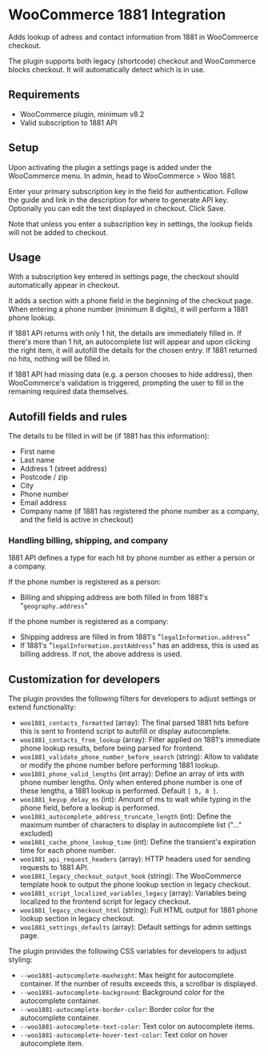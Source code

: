 # WooCommerce 1881 Integration
Adds lookup of adress and contact information from 1881 in WooCommerce checkout.

The plugin supports both legacy (shortcode) checkout and WooCommerce blocks checkout. It will automatically detect which is in use.

## Requirements
* WooCommerce plugin, minimum v8.2
* Valid subscription to 1881 API

## Setup
Upon activating the plugin a settings page is added under the WooCommerce menu. In admin, head to WooCommerce > Woo 1881.

Enter your primary subscription key in the field for authentication. Follow the guide and link in the description for where to generate API key. Optionally you can edit the text displayed in checkout. Click Save.

Note that unless you enter a subscription key in settings, the lookup fields will not be added to checkout.

## Usage
With a subscription key entered in settings page, the checkout should automatically appear in checkout.

It adds a section with a phone field in the beginning of the checkout page. When entering a phone number (minimum 8 digits), it will perform a 1881 phone lookup.

If 1881 API returns with only 1 hit, the details are immediately filled in. If there's more than 1 hit, an autocomplete list will appear and upon clicking the right item, it will autofill the details for the chosen entry. If 1881 returned no hits, nothing will be filled in.

If 1881 API had missing data (e.g. a person chooses to hide address), then WooCommerce's validation is triggered, prompting the user to fill in the remaining required data themselves.

## Autofill fields and rules
The details to be filled in will be (if 1881 has this information):
* First name
* Last name
* Address 1 (street address)
* Postcode / zip
* City
* Phone number
* Email address
* Company name (if 1881 has registered the phone number as a company, and the field is active in checkout)

### Handling billing, shipping, and company
1881 API defines a type for each hit by phone number as either a person or a company.

If the phone number is registered as a person:
* Billing and shipping address are both filled in from 1881's "`geography.address`"

If the phone number is registered as a company:
* Shipping address are filled in from 1881's "`legalInformation.address`"
* If 1881's "`legalInformation.postAddress`" has an address, this is used as billing address. If not, the above address is used.

## Customization for developers
The plugin provides the following filters for developers to adjust settings or extend functionality:

* `woo1881_contacts_formatted` (array): The final parsed 1881 hits before this is sent to frontend script to autofill or display autocomplete.
* `woo1881_contacts_from_lookup` (array): Filter applied on 1881's immediate phone lookup results, before being parsed for frontend.
* `woo1881_validate_phone_number_before_search` (string): Allow to validate or modify the phone number before performing 1881 lookup.
* `woo1881_phone_valid_lengths` (int array): Define an array of ints with phone number lengths. Only when entered phone number is one of these lengths, a 1881 lookup is performed. Default `[ 5, 8 ]`.
* `woo1881_keyup_delay_ms` (int): Amount of ms to wait while typing in the phone field, before a lookup is performed.
* `woo1881_autocomplete_address_truncate_length` (int): Define the maximum number of characters to display in autocomplete list ("..." excluded)
* `woo1881_cache_phone_lookup_time` (int): Define the transient's expiration time for each phone number.
* `woo1881_api_request_headers` (array): HTTP headers used for sending requests to 1881 API.
* `woo1881_legacy_checkout_output_hook` (string): The WooCommerce template hook to output the phone lookup section in legacy checkout.
* `woo1881_script_localized_variables_legacy` (array): Variables being localized to the frontend script for legacy checkout.
* `woo1881_legacy_checkout_html` (string): Full HTML output for 1881 phone lookup section in legacy checkout.
* `woo1881_settings_defaults` (array): Default settings for admin settings page.

The plugin provides the following CSS variables for developers to adjust styling:

* `--woo1881-autocomplete-maxheight`: Max height for autocomplete container. If the number of results exceeds this, a scrollbar is displayed.
* `--woo1881-autocomplete-background`: Background color for the autocomplete container.
* `--woo1881-autocomplete-border-color`: Border color for the autocomplete container.
* `--woo1881-autocomplete-text-color`: Text color on autocomplete items.
* `--woo1881-autocomplete-hover-text-color`: Text color on hover autocomplete item.
